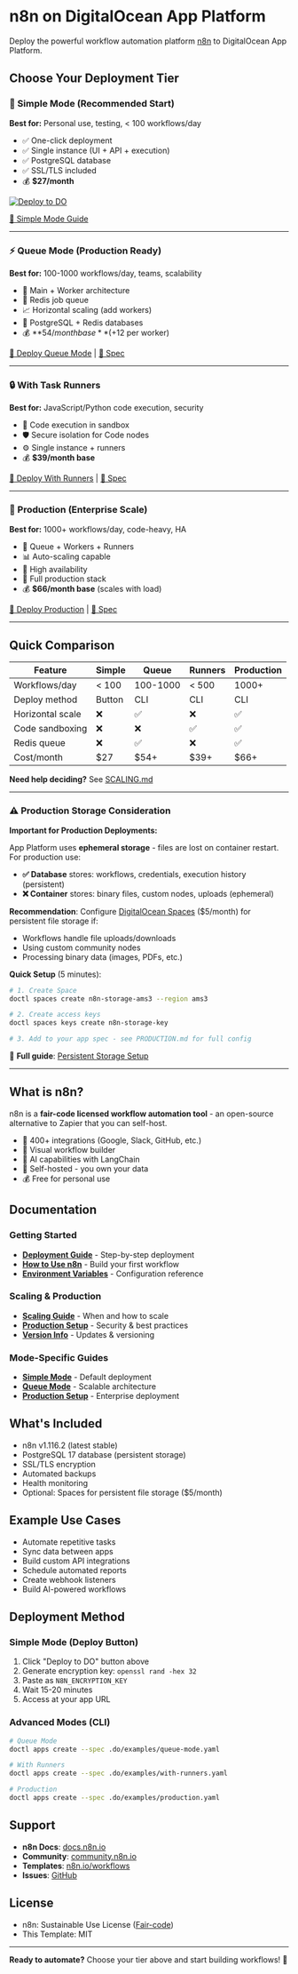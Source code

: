 # n8n on DigitalOcean App Platform

Deploy the powerful workflow automation platform [n8n](https://n8n.io) to DigitalOcean App Platform.

## Choose Your Deployment Tier

### 🚀 Simple Mode (Recommended Start)

**Best for:** Personal use, testing, < 100 workflows/day

- ✅ One-click deployment
- ✅ Single instance (UI + API + execution)
- ✅ PostgreSQL database
- ✅ SSL/TLS included
- 💰 **$27/month**

[![Deploy to DO](https://www.deploytodo.com/do-btn-blue.svg)](https://cloud.digitalocean.com/apps/new?repo=https://github.com/AppPlatform-Templates/n8n-appplatform/tree/main)

[📖 Simple Mode Guide](docs/SIMPLE-MODE.md)

---

### ⚡ Queue Mode (Production Ready)

**Best for:** 100-1000 workflows/day, teams, scalability

- 🔄 Main + Worker architecture  
- 🔴 Redis job queue
- 📈 Horizontal scaling (add workers)
- 💪 PostgreSQL + Redis databases
- 💰 **$54/month base** (+$12 per worker)

[📖 Deploy Queue Mode](docs/QUEUE-MODE.md) | [📄 Spec](.do/examples/queue-mode.yaml)

---

### 🔒 With Task Runners

**Best for:** JavaScript/Python code execution, security

- 🏃 Code execution in sandbox
- 🛡️ Secure isolation for Code nodes
- ⚙️ Single instance + runners
- 💰 **$39/month base**

[📖 Deploy With Runners](docs/WITH-RUNNERS.md) | [📄 Spec](.do/examples/with-runners.yaml)

---

### 🏢 Production (Enterprise Scale)

**Best for:** 1000+ workflows/day, code-heavy, HA

- 🎯 Queue + Workers + Runners
- 📊 Auto-scaling capable
- 🔄 High availability
- 💪 Full production stack
- 💰 **$66/month base** (scales with load)

[📖 Deploy Production](docs/PRODUCTION-SETUP.md) | [📄 Spec](.do/examples/production.yaml)

---

## Quick Comparison

| Feature | Simple | Queue | Runners | Production |
|---------|--------|-------|---------|------------|
| Workflows/day | < 100 | 100-1000 | < 500 | 1000+ |
| Deploy method | Button | CLI | CLI | CLI |
| Horizontal scale | ❌ | ✅ | ❌ | ✅ |
| Code sandboxing | ❌ | ❌ | ✅ | ✅ |
| Redis queue | ❌ | ✅ | ❌ | ✅ |
| Cost/month | $27 | $54+ | $39+ | $66+ |

**Need help deciding?** See [SCALING.md](SCALING.md)

---

### ⚠️ Production Storage Consideration

**Important for Production Deployments:**

App Platform uses **ephemeral storage** - files are lost on container restart. For production use:

- **✅ Database** stores: workflows, credentials, execution history (persistent)
- **❌ Container** stores: binary files, custom nodes, uploads (ephemeral)

**Recommendation**: Configure [DigitalOcean Spaces](PRODUCTION.md#-persistent-storage-critical-for-production) ($5/month) for persistent file storage if:
- Workflows handle file uploads/downloads
- Using custom community nodes
- Processing binary data (images, PDFs, etc.)

**Quick Setup** (5 minutes):
```bash
# 1. Create Space
doctl spaces create n8n-storage-ams3 --region ams3

# 2. Create access keys
doctl spaces keys create n8n-storage-key

# 3. Add to your app spec - see PRODUCTION.md for full config
```

📖 **Full guide**: [Persistent Storage Setup](PRODUCTION.md#-persistent-storage-critical-for-production)

---

## What is n8n?

n8n is a **fair-code licensed workflow automation tool** - an open-source alternative to Zapier that you can self-host.

- 🔌 400+ integrations (Google, Slack, GitHub, etc.)
- 🎨 Visual workflow builder
- 🤖 AI capabilities with LangChain
- 🔐 Self-hosted - you own your data
- 💰 Free for personal use

## Documentation

### Getting Started
- **[Deployment Guide](DEPLOY_TO_DO.md)** - Step-by-step deployment
- **[How to Use n8n](HOW_TO_USE_N8N.md)** - Build your first workflow
- **[Environment Variables](ENV_TEMPLATE.md)** - Configuration reference

### Scaling & Production
- **[Scaling Guide](SCALING.md)** - When and how to scale
- **[Production Setup](PRODUCTION.md)** - Security & best practices
- **[Version Info](VERSION.md)** - Updates & versioning

### Mode-Specific Guides
- **[Simple Mode](docs/SIMPLE-MODE.md)** - Default deployment
- **[Queue Mode](docs/QUEUE-MODE.md)** - Scalable architecture
- **[Production Setup](docs/PRODUCTION-SETUP.md)** - Enterprise deployment

## What's Included

- n8n v1.116.2 (latest stable)
- PostgreSQL 17 database (persistent storage)
- SSL/TLS encryption
- Automated backups
- Health monitoring
- Optional: Spaces for persistent file storage ($5/month)

## Example Use Cases

- Automate repetitive tasks
- Sync data between apps
- Build custom API integrations
- Schedule automated reports
- Create webhook listeners
- Build AI-powered workflows

## Deployment Method

### Simple Mode (Deploy Button)
1. Click "Deploy to DO" button above
2. Generate encryption key: `openssl rand -hex 32`
3. Paste as `N8N_ENCRYPTION_KEY`
4. Wait 15-20 minutes
5. Access at your app URL

### Advanced Modes (CLI)
```bash
# Queue Mode
doctl apps create --spec .do/examples/queue-mode.yaml

# With Runners
doctl apps create --spec .do/examples/with-runners.yaml

# Production
doctl apps create --spec .do/examples/production.yaml
```

## Support

- **n8n Docs**: [docs.n8n.io](https://docs.n8n.io)
- **Community**: [community.n8n.io](https://community.n8n.io)
- **Templates**: [n8n.io/workflows](https://n8n.io/workflows)
- **Issues**: [GitHub](https://github.com/AppPlatform-Templates/n8n-appplatform/issues)

## License

- n8n: Sustainable Use License ([Fair-code](https://github.com/n8n-io/n8n/blob/master/LICENSE.md))
- This Template: MIT

---

**Ready to automate?** Choose your tier above and start building workflows! 🚀
